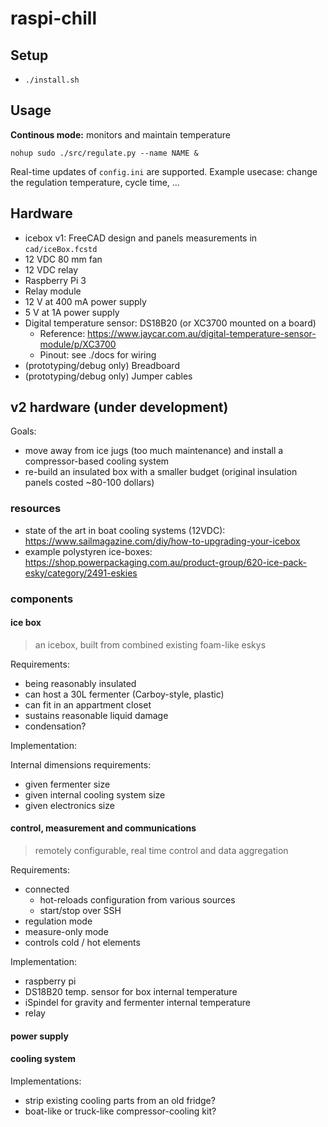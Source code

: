 # raspi-chill

## Setup

- `./install.sh`

## Usage

**Continous mode:** monitors and maintain temperature

`nohup sudo ./src/regulate.py --name NAME &`

Real-time updates of `config.ini` are supported. Example usecase: change the regulation temperature, cycle time, ...

## Hardware

- icebox v1: FreeCAD design and panels measurements in `cad/iceBox.fcstd`
- 12 VDC 80 mm fan
- 12 VDC relay
- Raspberry Pi 3
- Relay module
- 12 V at 400 mA power supply
- 5 V at 1A power supply
- Digital temperature sensor: DS18B20 (or XC3700 mounted on a board)
  - Reference: https://www.jaycar.com.au/digital-temperature-sensor-module/p/XC3700
  - Pinout: see ./docs for wiring
- (prototyping/debug only) Breadboard
- (prototyping/debug only) Jumper cables

## v2 hardware (under development)

Goals:

- move away from ice jugs (too much maintenance) and install a compressor-based cooling system
- re-build an insulated box with a smaller budget (original insulation panels costed ~80-100 dollars)

### resources

- state of the art in boat cooling systems (12VDC): https://www.sailmagazine.com/diy/how-to-upgrading-your-icebox
- example polystyren ice-boxes: https://shop.powerpackaging.com.au/product-group/620-ice-pack-esky/category/2491-eskies

### components

#### ice box

> an icebox, built from combined existing foam-like eskys

Requirements:
- being reasonably insulated
- can host a 30L fermenter (Carboy-style, plastic)
- can fit in an appartment closet
- sustains reasonable liquid damage
- condensation?

Implementation:

Internal dimensions requirements:
- given fermenter size
- given internal cooling system size
- given electronics size

#### control, measurement and communications

> remotely configurable, real time control and data aggregation 

Requirements:
- connected
  - hot-reloads configuration from various sources
  - start/stop over SSH
- regulation mode
- measure-only mode
- controls cold / hot elements

Implementation:

- raspberry pi
- DS18B20 temp. sensor for box internal temperature
- iSpindel for gravity and fermenter internal temperature
- relay

#### power supply

#### cooling system

Implementations:
- strip existing cooling parts from an old fridge?
- boat-like or truck-like compressor-cooling kit?

